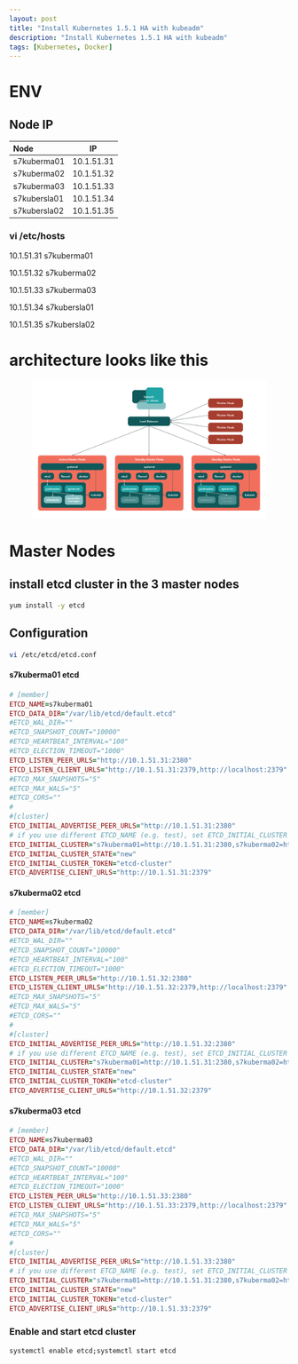 ```yaml
---
layout: post
title: "Install Kubernetes 1.5.1 HA with kubeadm"
description: "Install Kubernetes 1.5.1 HA with kubeadm"
tags: [Kubernetes, Docker]
---
```


# ENV

## Node   IP

| Node           | IP           |
|:--------       |:-------:     |
| s7kuberma01    | 10.1.51.31   |
| s7kuberma02    | 10.1.51.32   |
| s7kuberma03    | 10.1.51.33   |
| s7kubersla01   | 10.1.51.34   |
| s7kubersla02   | 10.1.51.35   |

### vi /etc/hosts

10.1.51.31  s7kuberma01

10.1.51.32  s7kuberma02

10.1.51.33  s7kuberma03

10.1.51.34  s7kubersla01

10.1.51.35  s7kubersla02

# architecture looks like this 
<figure>
	<a href="/images/kubernetes-HA.png"><img src="/images/kubernetes-HA.png" alt=""></a>
</figure>

# Master Nodes

## install etcd cluster in the 3 master nodes

```bash
yum install -y etcd
```

## Configuration

```bash
vi /etc/etcd/etcd.conf
```

#### s7kuberma01 etcd 

```ruby
# [member]
ETCD_NAME=s7kuberma01
ETCD_DATA_DIR="/var/lib/etcd/default.etcd"
#ETCD_WAL_DIR=""
#ETCD_SNAPSHOT_COUNT="10000"
#ETCD_HEARTBEAT_INTERVAL="100"
#ETCD_ELECTION_TIMEOUT="1000"
ETCD_LISTEN_PEER_URLS="http://10.1.51.31:2380"
ETCD_LISTEN_CLIENT_URLS="http://10.1.51.31:2379,http://localhost:2379"
#ETCD_MAX_SNAPSHOTS="5"
#ETCD_MAX_WALS="5"
#ETCD_CORS=""
#
#[cluster]
ETCD_INITIAL_ADVERTISE_PEER_URLS="http://10.1.51.31:2380"
# if you use different ETCD_NAME (e.g. test), set ETCD_INITIAL_CLUSTER value for this name, i.e. "test=http://..."
ETCD_INITIAL_CLUSTER="s7kuberma01=http://10.1.51.31:2380,s7kuberma02=http://10.1.51.32:2380,s7kuberma03=http://10.1.51.33:2380"
ETCD_INITIAL_CLUSTER_STATE="new"
ETCD_INITIAL_CLUSTER_TOKEN="etcd-cluster"
ETCD_ADVERTISE_CLIENT_URLS="http://10.1.51.31:2379"
```
#### s7kuberma02 etcd 

```ruby
# [member]
ETCD_NAME=s7kuberma02
ETCD_DATA_DIR="/var/lib/etcd/default.etcd"
#ETCD_WAL_DIR=""
#ETCD_SNAPSHOT_COUNT="10000"
#ETCD_HEARTBEAT_INTERVAL="100"
#ETCD_ELECTION_TIMEOUT="1000"
ETCD_LISTEN_PEER_URLS="http://10.1.51.32:2380"
ETCD_LISTEN_CLIENT_URLS="http://10.1.51.32:2379,http://localhost:2379"
#ETCD_MAX_SNAPSHOTS="5"
#ETCD_MAX_WALS="5"
#ETCD_CORS=""
#
#[cluster]
ETCD_INITIAL_ADVERTISE_PEER_URLS="http://10.1.51.32:2380"
# if you use different ETCD_NAME (e.g. test), set ETCD_INITIAL_CLUSTER value for this name, i.e. "test=http://..."
ETCD_INITIAL_CLUSTER="s7kuberma01=http://10.1.51.31:2380,s7kuberma02=http://10.1.51.32:2380,s7kuberma03=http://10.1.51.33:2380"
ETCD_INITIAL_CLUSTER_STATE="new"
ETCD_INITIAL_CLUSTER_TOKEN="etcd-cluster"
ETCD_ADVERTISE_CLIENT_URLS="http://10.1.51.32:2379"
```
#### s7kuberma03 etcd

```ruby
# [member]
ETCD_NAME=s7kuberma03
ETCD_DATA_DIR="/var/lib/etcd/default.etcd"
#ETCD_WAL_DIR=""
#ETCD_SNAPSHOT_COUNT="10000"
#ETCD_HEARTBEAT_INTERVAL="100"
#ETCD_ELECTION_TIMEOUT="1000"
ETCD_LISTEN_PEER_URLS="http://10.1.51.33:2380"
ETCD_LISTEN_CLIENT_URLS="http://10.1.51.33:2379,http://localhost:2379"
#ETCD_MAX_SNAPSHOTS="5"
#ETCD_MAX_WALS="5"
#ETCD_CORS=""
#
#[cluster]
ETCD_INITIAL_ADVERTISE_PEER_URLS="http://10.1.51.33:2380"
# if you use different ETCD_NAME (e.g. test), set ETCD_INITIAL_CLUSTER value for this name, i.e. "test=http://..."
ETCD_INITIAL_CLUSTER="s7kuberma01=http://10.1.51.31:2380,s7kuberma02=http://10.1.51.32:2380,s7kuberma03=http://10.1.51.33:2380"
ETCD_INITIAL_CLUSTER_STATE="new"
ETCD_INITIAL_CLUSTER_TOKEN="etcd-cluster"
ETCD_ADVERTISE_CLIENT_URLS="http://10.1.51.33:2379"
```

### Enable and start etcd cluster 

```ruby
systemctl enable etcd;systemctl start etcd
```
